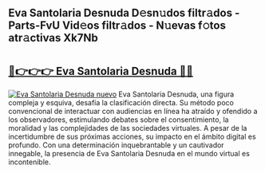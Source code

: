 ## Eva Santolaria Desnuda D𝚎sn𝚞dos filtr𝚊dos - Parts-FvU Vid𝚎os filtr𝚊dos - N𝚞evas f𝚘tos atr𝚊ctivas Xk7Nb

# <h2><a href="http://mb6eap.tromn.icu/?c=Eva+Santolaria+Desnuda">🔗👉👉👉 Eva Santolaria Desnuda 🔗🔗</a></h2>

[![Eva Santolaria Desnuda nuevo](https://i.imgur.com/pEAQMta.gif)](http://mb6eap.tromn.icu/?c=Eva+Santolaria+Desnuda)
Eva Santolaria Desnuda, una figura compleja y esquiva, desafía la clasificación directa. Su método poco convencional de interactuar con audiencias en línea ha atraído y ofendido a los observadores, estimulando debates sobre el consentimiento, la moralidad y las complejidades de las sociedades virtuales. A pesar de la incertidumbre de sus próximas acciones, su impacto en el ámbito digital es profundo. Con una determinación inquebrantable y un cautivador innegable, la presencia de Eva Santolaria Desnuda en el mundo virtual es incontenible.

